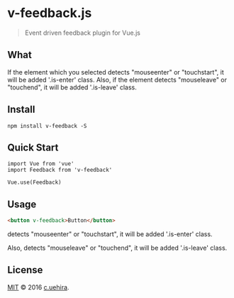 # v-feedback.js
> Event driven feedback plugin for Vue.js

## What
If the element which you selected detects "mouseenter" or "touchstart", it will be added '.is-enter' class.
Also, if the element detects "mouseleave" or "touchend",  it will be added '.is-leave' class.

## Install
```
npm install v-feedback -S
```

## Quick Start
```
import Vue from 'vue'
import Feedback from 'v-feedback'

Vue.use(Feedback)
```

## Usage
```html
<button v-feedback>Button</button>
```
detects "mouseenter" or "touchstart", it will be added '.is-enter' class.

Also, detects "mouseleave" or "touchend",  it will be added '.is-leave' class.

## License
[MIT](http://opensource.org/licenses/MIT) © 2016 [c.uehira](https://github.com/in-the-box).